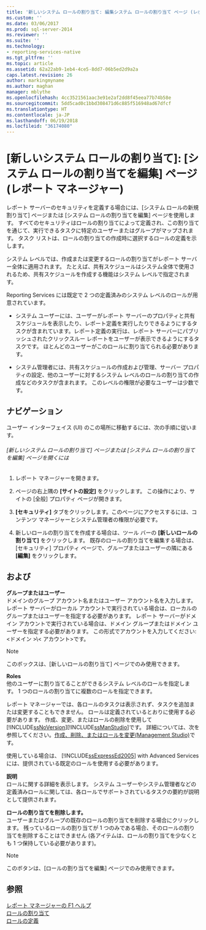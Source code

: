 ```yaml
---
title: '新しいシステム ロールの割り当て: 編集システム ロールの割り当て ページ (レポート マネージャー) |Microsoft ドキュメント'
ms.custom: ''
ms.date: 03/06/2017
ms.prod: sql-server-2014
ms.reviewer: ''
ms.suite: ''
ms.technology:
- reporting-services-native
ms.tgt_pltfrm: ''
ms.topic: article
ms.assetid: 62a22ab9-1eb4-4ce5-8dd7-06b5ed2d9a2a
caps.latest.revision: 26
author: markingmyname
ms.author: maghan
manager: mblythe
ms.openlocfilehash: 4cc3521561aac3e91e2af2dd8f45eea77b74b58e
ms.sourcegitcommit: 5dd5cad0c1bbd308471d6c885f516948ad67dfcf
ms.translationtype: HT
ms.contentlocale: ja-JP
ms.lasthandoff: 06/19/2018
ms.locfileid: "36174080"
---
```

# <a name="new-system-role-assignments-edit-system-role-assignments-page-report-manager"></a>[新しいシステム ロールの割り当て]: [システム ロールの割り当てを編集] ページ (レポート マネージャー)
  レポート サーバーのセキュリティを定義する場合には、[システム ロールの新規割り当て] ページまたは [システム ロールの割り当てを編集] ページを使用します。 すべてのセキュリティはロールの割り当てによって定義され、この割り当てを通じて、実行できるタスクに特定のユーザーまたはグループがマップされます。 タスク リストは、ロールの割り当ての作成時に選択するロールの定義を示します。  
  
 システム レベルでは、作成または変更するロールの割り当てがレポート サーバー全体に適用されます。 たとえば、共有スケジュールはシステム全体で使用されるため、共有スケジュールを作成する機能はシステム レベルで指定されます。  
  
 Reporting Services には既定で 2 つの定義済みのシステム レベルのロールが用意されています。  
  
-   システム ユーザーには、ユーザーがレポート サーバーのプロパティと共有スケジュールを表示したり、レポート定義を実行したりできるようにするタスクが含まれています。レポート定義の実行は、レポート サーバーにパブリッシュされたクリックスルー レポートをユーザーが表示できるようにするタスクです。 ほとんどのユーザーがこのロールに割り当てられる必要があります。  
  
-   システム管理者には、共有スケジュールの作成および管理、サーバー プロパティの設定、他のユーザーに対するシステム レベルのロールの割り当ての作成などのタスクが含まれます。 このレベルの権限が必要なユーザーは少数です。  
  
## <a name="navigation"></a>ナビゲーション  
 ユーザー インターフェイス (UI) のこの場所に移動するには、次の手順に従います。  
  
###### <a name="to-open-the-new-system-role-assignments-or-edit-system-role-assignments-page"></a>[新しいシステム ロールの割り当て] ページまたは [システム ロールの割り当てを編集] ページを開くには  
  
1.  レポート マネージャーを開きます。  
  
2.  ページの右上隅の **[サイトの設定]** をクリックします。 この操作により、サイトの [全般] プロパティ ページが開きます。  
  
3.  **[セキュリティ]** タブをクリックします。このページにアクセスするには、コンテンツ マネージャーとシステム管理者の権限が必要です。  
  
4.  新しいロールの割り当てを作成する場合は、ツール バーの **[新しいロールの割り当て]** をクリックします。 既存のロールの割り当てを編集する場合は、[セキュリティ] プロパティ ページで、グループまたはユーザーの隣にある **[編集]** をクリックします。  
  
## <a name="options"></a>および  
 **グループまたはユーザー**  
 ドメインのグループ アカウント名またはユーザー アカウント名を入力します。 レポート サーバーがローカル アカウントで実行されている場合は、ローカルのグループまたはユーザーを指定する必要があります。 レポート サーバーがドメイン アカウントで実行されている場合は、ドメイン グループまたはドメイン ユーザーを指定する必要があります。 この形式でアカウントを入力してください:\<ドメイン >\\< アカウント\>です。  
  
> [!NOTE]  
>  このボックスは、[新しいロールの割り当て] ページでのみ使用できます。  
  
 **Roles**  
 他のユーザーに割り当てることができるシステム レベルのロールを指定します。 1 つのロールの割り当てに複数のロールを指定できます。  
  
 レポート マネージャーでは、各ロールのタスクは表示されず、タスクを追加または変更することもできません。 ロールは定義されているとおりに使用する必要があります。 作成、変更、またはロールの削除を使用して[!INCLUDE[ssNoVersion](../includes/ssnoversion-md.md)][!INCLUDE[ssManStudio](../includes/ssmanstudio-md.md)]です。 詳細については、次を参照してください。[作成、削除、またはロールを変更&#40;Management Studio&#41;](security/role-definitions-create-delete-or-modify.md)です。  
  
 使用している場合は、 [!INCLUDE[ssExpressEd2005](../includes/ssexpressed2005-md.md)] with Advanced Services には、提供されている既定のロールを使用する必要があります。  
  
 **説明**  
 ロールに関する詳細を表示します。 システム ユーザーやシステム管理者などの定義済みロールに関しては、各ロールでサポートされているタスクの要約が説明として提供されます。  
  
 **ロールの割り当てを削除します。**  
 ユーザーまたはグループの既存のロールの割り当てを削除する場合にクリックします。 残っているロールの割り当てが 1 つのみである場合、そのロールの割り当てを削除することはできません (各アイテムは、ロールの割り当てを少なくとも 1 つ保持している必要があります)。  
  
> [!NOTE]  
>  このボタンは、[ロールの割り当てを編集] ページでのみ使用できます。  
  
## <a name="see-also"></a>参照  
 [レポート マネージャーの F1 ヘルプ](../../2014/reporting-services/report-manager-f1-help.md)   
 [ロールの割り当て](security/role-assignments.md)   
 [ロールの定義](security/role-definitions.md)  
  
  
